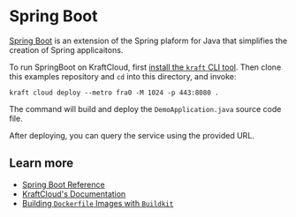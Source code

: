 # Spring Boot

[Spring Boot](https://spring.io/projects/spring-boot) is an extension of the Spring plaform for Java that simplifies the creation of Spring applicaitons.

To run SpringBoot on KraftCloud, first [install the `kraft` CLI tool](https://unikraft.org/docs/cli).
Then clone this examples repository and `cd` into this directory, and invoke:

```console
kraft cloud deploy --metro fra0 -M 1024 -p 443:8080 .
```

The command will build and deploy the `DemoApplication.java` source code file.

After deploying, you can query the service using the provided URL.

## Learn more

- [Spring Boot Reference](https://docs.spring.io/spring-boot/docs/current/reference/html/)
- [KraftCloud's Documentation](https://docs.kraft.cloud)
- [Building `Dockerfile` Images with `Buildkit`](https://unikraft.org/guides/building-dockerfile-images-with-buildkit)
